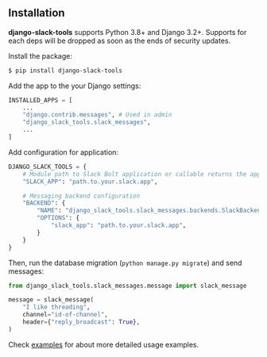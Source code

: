 ## Installation

**django-slack-tools** supports Python 3.8+ and Django 3.2+. Supports for each deps will be dropped as soon as the ends of security updates.

Install the package:

```bash
$ pip install django-slack-tools
```

Add the app to the your Django settings:

```python
INSTALLED_APPS = [
    ...
    "django.contrib.messages", # Used in admin
    "django_slack_tools.slack_messages",
    ...
]
```

Add configuration for application:

```python
DJANGO_SLACK_TOOLS = {
    # Module path to Slack Bolt application or callable returns the app
    "SLACK_APP": "path.to.your.slack.app",

    # Messaging backend configuration
    "BACKEND": {
        "NAME": "django_slack_tools.slack_messages.backends.SlackBackend",
        "OPTIONS": {
            "slack_app": "path.to.your.slack.app",
        }
    }
}
```

Then, run the database migration (`python manage.py migrate`) and send messages:

```python
from django_slack_tools.slack_messages.message import slack_message

message = slack_message(
    "I like threading",
    channel="id-of-channel",
    header={"reply_broadcast": True},
)
```

Check [examples](https://github.com/lasuillard/django-slack-tools/tree/main/examples) for about more detailed usage examples.

